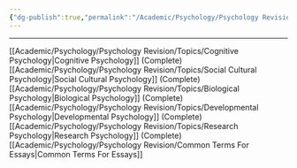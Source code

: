 ```yaml
---
{"dg-publish":true,"permalink":"/Academic/Psychology/Psychology Revision/Psychology Topics/"}
---
```




---
[[Academic/Psychology/Psychology Revision/Topics/Cognitive Psychology\|Cognitive Psychology]] (Complete)
[[Academic/Psychology/Psychology Revision/Topics/Social Cultural Psychology\|Social Cultural Psychology]] (Complete)
[[Academic/Psychology/Psychology Revision/Topics/Biological Psychology\|Biological Psychology]] (Complete)
[[Academic/Psychology/Psychology Revision/Topics/Developmental Psychology\|Developmental Psychology]]  (Complete)
[[Academic/Psychology/Psychology Revision/Topics/Research Psychology\|Research Psychology]] (Complete)
[[Academic/Psychology/Psychology Revision/Common Terms For Essays\|Common Terms For Essays]] 






